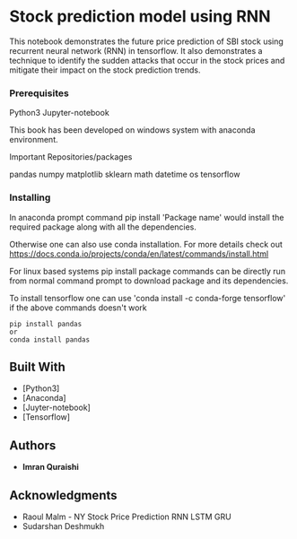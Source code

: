 # Stock prediction model using RNN

This notebook demonstrates the future price prediction of SBI stock using recurrent neural network (RNN) in tensorflow.
It also demonstrates a technique to identify the sudden attacks that occur in the stock prices and mitigate their impact on the
stock prediction trends. 

### Prerequisites

Python3
Jupyter-notebook

This book has been developed on windows system with anaconda environment.

Important Repositories/packages

pandas
numpy
matplotlib
sklearn
math
datetime
os
tensorflow

### Installing

In anaconda prompt command pip install 'Package name' would install the required package along with all the dependencies.

Otherwise one can also use conda installation.
For more details check out https://docs.conda.io/projects/conda/en/latest/commands/install.html

For linux based systems pip install package commands can be directly run from normal command prompt to download package and 
its dependencies.

To install tensorflow one can use 'conda install -c conda-forge tensorflow' if the above commands doesn't work

```
pip install pandas
or 
conda install pandas

```

## Built With

* [Python3] 
* [Anaconda]
* [Juyter-notebook]
* [Tensorflow]

## Authors

* **Imran Quraishi** 

## Acknowledgments

* Raoul Malm - NY Stock Price Prediction RNN LSTM GRU
* Sudarshan Deshmukh

